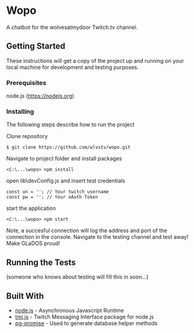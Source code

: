 # Wopo

A chatbot for the wolvesatmydoor Twitch.tv channel. 

## Getting Started

These instructions will get a copy of the project up and running on your local machine for development and testing purposes. 

### Prerequisites

node.js (https://nodejs.org)

### Installing

The following steps describe how to run the project

Clone repository

```
$ git clone https://github.com/wlvstv/wopo.git
```

Navigate to project folder and install packages

```
<C:\...\wopo> npm install
```

open lib\devConfig.js and insert test credentials

```
const un = ''; // Your twitch username
const pw = ''; // Your oAuth Token
```

start the application

```
<C:\...\wopo> npm start
```

Note, a succesful connection will log the address and port of the connection in the console. 
Navigate to the testing channel and test away!  Make GLaDOS proud! 

## Running the Tests

(someone who knows about testing will fill this in soon...)


## Built With

* [node.js](https://nodejs.org/en/) - Asynchronous Javascript Runtime
* [tmi.js](https://docs.tmijs.org/) - Twitch Messaging Interface package for node.js
* [pg-promise](https://www.npmjs.com/package/pg-promise) - Used to generate database helper methods

